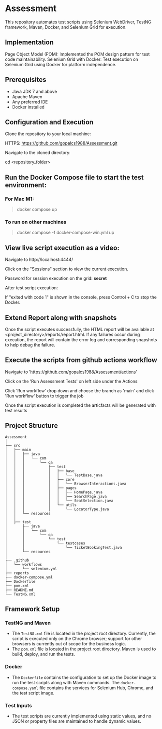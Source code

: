 # Assessment
This repository automates test scripts using Selenium WebDriver, TestNG framework, Maven, Docker, and Selenium Grid for execution.

## Implementation
Page Object Model (POM): Implemented the POM design pattern for test code maintainability.
Selenium Grid with Docker: Test execution on Selenium Grid using Docker for platform independence.

## Prerequisites
- Java JDK 7 and above
- Apache Maven
- Any preferred IDE
- Docker installed

## Configuration and Execution
Clone the repository to your local machine:

HTTPS: https://github.com/gopalcs1988/Assessment.git

Navigate to the cloned directory:

cd <repository_folder>

## Run the Docker Compose file to start the test environment:
### For Mac M1: 
> docker compose up

### To run on other machines
> docker compose -f docker-compose-win.yml up

## View live script execution as a video:
Navigate to http://localhost:4444/

Click on the "Sessions" section to view the current execution.

Password for session execution on the grid: **secret**

After test script execution:

If "exited with code 1" is shown in the console, press Control + C to stop the Docker.

## Extend Report along with snapshots
Once the script executes successfully, the HTML report will be available at <project_directory>/reports/report.html. If any failures occur during execution, the report will contain the error log and corresponding snapshots to help debug the failure.

## Execute the scripts from github actions workflow
Navigate to 'https://github.com/gopalcs1988/Assessment/actions'

Click on the 'Run Assessment Tests' on left side under the Actions 

Click 'Run workflow' drop down and choose the branch as 'main' and click 'Run workflow' button to trigger the job

Once the script execution is completed the articfacts will be generated with test results
## Project Structure
```
Assessment
│
├── src
│   ├── main
│   │   ├── java
│   │   │   └── com
│   │   │       └── qa
│   │   │           ├── test
│   │   │           │   ├── base
│   │   │           │   │   └── TestBase.java
│   │   │           │   ├── core
│   │   │           │   │   └── BrowserInteractions.java
│   │   │           │   ├── pages
│   │   │           │   │   ├── HomePage.java
│   │   │           │   │   ├── SearchPage.java
│   │   │           │   │   └── SeatSelection.java
│   │   │           │   └── utils
│   │   │           │       └── LocatorType.java
│   │   └── resources
│   │
│   ├── test
│       ├── java
│       │   └── com
│       │       └── qa
│       │           └── test
│       │               └── testcases
│       │                   └── TicketBookingTest.java
│       └── resources
│
├── .github
│   └── workflows
│       └── selenium.yml
├── reports
├── docker-compose.yml
├── Dockerfile
├── pom.xml
├── README.md
└── TestNG.xml
```
## Framework Setup

### TestNG and Maven
- The `TestNG.xml` file is located in the project root directory. Currently, the script is executed only on the Chrome browser; support for other browsers is currently out of scope for the business logic.
- The `pom.xml` file is located in the project root directory. Maven is used to build, deploy, and run the tests.

### Docker
- The `Dockerfile` contains the configuration to set up the Docker image to run the test scripts along with Maven commands. The `docker-compose.yaml` file contains the services for Selenium Hub, Chrome, and the test script image.

### Test Inputs
- The test scripts are currently implemented using static values, and no JSON or property files are maintained to handle dynamic values.



